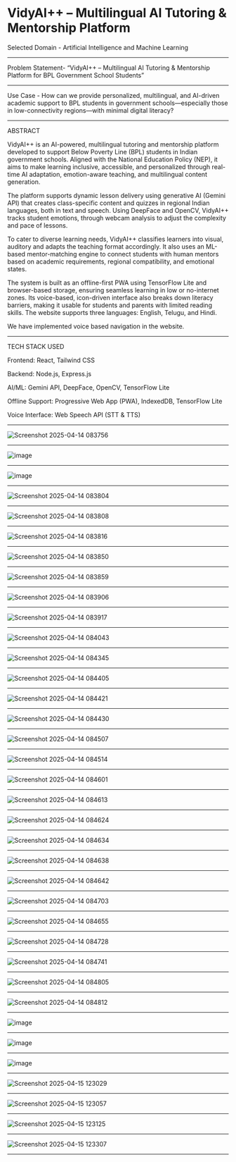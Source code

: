 # VidyAI++ – Multilingual AI Tutoring & Mentorship Platform
Selected Domain  - Artificial Intelligence and Machine Learning
******************

Problem Statement- “VidyAI++ – Multilingual AI Tutoring & Mentorship Platform for BPL Government School Students”
*******************

Use Case         - How can we provide personalized, multilingual, and AI-driven academic support to BPL students in government schools—especially those in low-connectivity regions—with minimal digital literacy?
***************
ABSTRACT

VidyAI++ is an AI-powered, multilingual tutoring and mentorship platform developed to support Below Poverty Line (BPL) students in Indian government schools. Aligned with the National Education Policy (NEP), it aims to make learning inclusive, accessible, and personalized through real-time AI adaptation, emotion-aware teaching, and multilingual content generation.

The platform supports dynamic lesson delivery using generative AI (Gemini API) that creates class-specific content and quizzes in regional Indian languages, both in text and speech. Using DeepFace and OpenCV, VidyAI++ tracks student emotions, through webcam analysis to adjust the complexity and pace of lessons.

To cater to diverse learning needs, VidyAI++ classifies learners into visual, auditory and adapts the teaching format accordingly. It also uses an ML-based mentor-matching engine to connect students with human mentors based on academic requirements, regional compatibility, and emotional states.

The system is built as an offline-first PWA using TensorFlow Lite and browser-based storage, ensuring seamless learning in low or no-internet zones. Its voice-based, icon-driven interface also breaks down literacy barriers, making it usable for students and parents with limited reading skills. The website supports three languages: English, Telugu, and Hindi.

We have implemented voice based navigation in the website.
*****************
TECH STACK USED

Frontend: React, Tailwind CSS

Backend: Node.js, Express.js

AI/ML: Gemini API, DeepFace, OpenCV, TensorFlow Lite

Offline Support: Progressive Web App (PWA), IndexedDB, TensorFlow Lite

Voice Interface: Web Speech API (STT & TTS)
*******************************************
![Screenshot 2025-04-14 083756](https://github.com/user-attachments/assets/d4c56d11-178f-45fd-8219-0c35b192151a)
**************************************
![image](https://github.com/user-attachments/assets/ae70e9ee-f0a7-4c90-896b-ef132a46c35f)
**************************************
![image](https://github.com/user-attachments/assets/e9dae4c3-0a8e-494b-92f6-3319428b2f54)
**************************************
![Screenshot 2025-04-14 083804](https://github.com/user-attachments/assets/72b0ef0a-ccf0-45fe-be19-fde12a402b79)
**************************************
![Screenshot 2025-04-14 083808](https://github.com/user-attachments/assets/8ecd1dfa-9b7f-4f08-ab85-adc103eccc0a)
**************************************
![Screenshot 2025-04-14 083816](https://github.com/user-attachments/assets/fe9262e1-e932-4b74-9513-d28378071ae0)
**************************************
![Screenshot 2025-04-14 083850](https://github.com/user-attachments/assets/2dc14baf-e42e-47e4-9d81-eb362bf4144d)
**************************************
![Screenshot 2025-04-14 083859](https://github.com/user-attachments/assets/95c318c6-719f-405c-9dab-d3143ce339ef)
**************************************
![Screenshot 2025-04-14 083906](https://github.com/user-attachments/assets/82161f88-50cb-470e-9525-5a86372b2506)
**************************************
![Screenshot 2025-04-14 083917](https://github.com/user-attachments/assets/b94c7481-f8bd-47d5-ba50-e42917a6a440)
**************************************
![Screenshot 2025-04-14 084043](https://github.com/user-attachments/assets/7c43e99a-d873-4eb4-8778-f141f4bcdf64)
**************************************
![Screenshot 2025-04-14 084345](https://github.com/user-attachments/assets/0ba78dcc-7eed-44a8-ae62-f5d9f3a8d8cf)
**************************************
![Screenshot 2025-04-14 084405](https://github.com/user-attachments/assets/b4b0f60c-6517-4349-bc4e-2a2a14088a16)
**************************************
![Screenshot 2025-04-14 084421](https://github.com/user-attachments/assets/ca8c5ea4-e698-4a75-859f-b5e82757b5bf)
**************************************
![Screenshot 2025-04-14 084430](https://github.com/user-attachments/assets/73ed91f7-4802-4ffe-9077-29c66dadb9a3)
**************************************
![Screenshot 2025-04-14 084507](https://github.com/user-attachments/assets/37726054-32a8-4eec-bab2-771bd8dba5d1)
**************************************
![Screenshot 2025-04-14 084514](https://github.com/user-attachments/assets/e04e7faf-1792-459b-a6eb-cdadc85ba5f4)
**************************************
![Screenshot 2025-04-14 084601](https://github.com/user-attachments/assets/ae4a7f09-cf97-40cb-8ea9-9fe843c459b4)
*****************************************
![Screenshot 2025-04-14 084613](https://github.com/user-attachments/assets/c4a17e6c-f8f0-4287-9c2f-13375e8904d5)
**************************************
![Screenshot 2025-04-14 084624](https://github.com/user-attachments/assets/219e678c-d35e-4a98-9a3b-eab292865603)
**************************************
![Screenshot 2025-04-14 084634](https://github.com/user-attachments/assets/94942648-3dec-48a0-97c0-943d35c48176)
**************************************
![Screenshot 2025-04-14 084638](https://github.com/user-attachments/assets/1939943c-f63d-441c-a5de-896c6c436d64)
**************************************
![Screenshot 2025-04-14 084642](https://github.com/user-attachments/assets/9edfd2d5-8e1a-40ca-8df0-cbf79ef895b4)
**************************************
![Screenshot 2025-04-14 084703](https://github.com/user-attachments/assets/fd438828-41d8-4e6c-9501-ca0258fc5281)
**************************************
![Screenshot 2025-04-14 084655](https://github.com/user-attachments/assets/b1a87070-cb15-4fe8-a702-8dc4a2f0824a)
**************************************
![Screenshot 2025-04-14 084728](https://github.com/user-attachments/assets/97b34106-c0e1-4cd0-98af-64c3640006b3)
**************************************
![Screenshot 2025-04-14 084741](https://github.com/user-attachments/assets/ec6991c6-6a7c-418e-94b5-46d6eb68658e)
**************************************
![Screenshot 2025-04-14 084805](https://github.com/user-attachments/assets/89da95c2-a853-4e61-9e07-826372e7fb83)
**************************************
![Screenshot 2025-04-14 084812](https://github.com/user-attachments/assets/6d6ed12a-f009-4726-a351-8a4b87613e0a)
**************************************
![image](https://github.com/user-attachments/assets/ca2a52ec-303a-4f09-be4f-d5a57ba23dbc)
**************************************
![image](https://github.com/user-attachments/assets/8cb136cf-30f6-4df2-8dd5-06a04a7471eb)
**************************************
![image](https://github.com/user-attachments/assets/6f01351d-7ebf-465d-acae-20b5301da9de)
**************************************
![Screenshot 2025-04-15 123029](https://github.com/user-attachments/assets/a66c0e6a-40e0-4f50-bed3-39b87464163b)
**************************************
![Screenshot 2025-04-15 123057](https://github.com/user-attachments/assets/f9c3ea6f-f4a5-4719-945b-1fb00ca846a1)
*************************************
![Screenshot 2025-04-15 123125](https://github.com/user-attachments/assets/18a9b7ed-d1db-40c1-b66b-1fa3d488c90f)
*************************************
![Screenshot 2025-04-15 123307](https://github.com/user-attachments/assets/ad1dc177-9cce-442c-9f2a-77cef6a7604d)
*************************************
